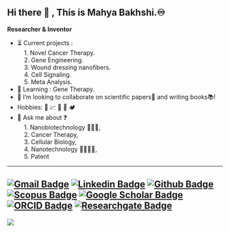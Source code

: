 ## Hi there 👋 , This is Mahya Bakhshi.:infinity:
**Researcher & Inventor**
<!--
**bakhshiali/bakhshiali** is a ✨ _special_ ✨ repository because its `README.md` (this file) appears on your GitHub profile.

Here are some ideas to get you started:

- 🔭 I’m currently working on ...
- 🌱 I’m currently ...
- 👯 I’m looking to collaborate on ...
- 🤔 I’m looking for help with ...
- 💬 Ask me about ...
- 📫 How to reach me: ...
- 😄 Pronouns: ...
- ⚡ Fun fact: ...
-->
- :hourglass_flowing_sand: Current projects :   
&nbsp;&nbsp;&nbsp;&nbsp;1. Novel Cancer Therapy.   
&nbsp;&nbsp;&nbsp;&nbsp;2. Gene Engineering.   
&nbsp;&nbsp;&nbsp;&nbsp;3. Wound dressing nanofibers.   
&nbsp;&nbsp;&nbsp;&nbsp;4. Cell Signaling.   
&nbsp;&nbsp;&nbsp;&nbsp;5. Meta Analysis.   
- :mag_right: Learning :  Gene Therapy.
- :handshake: I’m looking to collaborate on scientific papers:scroll: and writing books:books:!
- Hobbies: :musical_note: :chart_with_upwards_trend: :open_book: :dart: :camping:
- 💬 Ask me about :question:   
&nbsp;&nbsp;&nbsp;&nbsp;1. Nanobiotechnology :dna::petri_dish::pill:,   
&nbsp;&nbsp;&nbsp;&nbsp;2. Cancer Therapy,   
&nbsp;&nbsp;&nbsp;&nbsp;3. Cellular Biology,   
&nbsp;&nbsp;&nbsp;&nbsp;4. Nanotechnology :man_scientist::test_tube::microscope:,   
&nbsp;&nbsp;&nbsp;&nbsp;5. Patent 

---
[![Gmail Badge](https://img.shields.io/badge/-mahya2001911@gmail.com-c14438?style=flat&logo=Gmail&logoColor=white&link=mailto:mahya2001911@gmail.com)](mailto:mahya2001911@gmail.com) 
[![Linkedin Badge](https://img.shields.io/badge/-Mahya--Bakhshi---0072b1?style=flat&logo=Linkedin&logoColor=white&link=https://www.linkedin.com/in/mahya-bakhshi-/)](https://www.linkedin.com/in/mahya-bakhshi-/)
[![Github Badge](https://img.shields.io/badge/-BakhshiMahya-grey?style=flat&logo=github&logoColor=white&link=https://github.com/BakhshiMahya)](https://github.com/BakhshiMahya) 
[![Scopus Badge](https://img.shields.io/badge/-Mahya_Bakhshi-0072b1?style=flat&logo=Scopus&logoColor=white&link=https://www.scopus.com/authid/detail.uri?authorId=58806639200)](https://www.scopus.com/authid/detail.uri?authorId=58806639200)
[![Google Scholar Badge](https://img.shields.io/badge/-Mahya_Bakhshi-0072b1?style=flat&logo=GoogleScholar&logoColor=white&link=https://scholar.google.com/citations?user=I2Ezyg4AAAAJ)](https://scholar.google.com/citations?user=I2Ezyg4AAAAJ)
[![ORCID Badge](https://img.shields.io/badge/-Mahya_Bakhshi-0072b1?style=flat&logo=Orcid&logoColor=white&link=https://orcid.org/0009-0000-5104-3068)](https://orcid.org/0009-0000-5104-3068)
[![Researchgate Badge](https://img.shields.io/badge/-Mahya_Bakhshi-0072b1?style=flat&logo=Researchgate&logoColor=white&link=https://www.researchgate.net/profile/Mahya-Bakhshi-2)](https://www.researchgate.net/profile/Mahya-Bakhshi-2)
<img src="https://komarev.com/ghpvc/?username=bakhshimahya&style=flat-square&color=blue" alt=""/>
---
<!--
[![Top Langs](https://github-readme-stats.vercel.app/api/top-langs/?username=bakhshiali&layout=compact)](https://github.com/bakhshiali/)-->
<a href="https://github.com/bakhshimahya/"><img align="center" src="https://github-readme-stats.vercel.app/api/top-langs/?username=bakhshimahya&layout=compact&theme=buefy&hide_border=true" /></a>
